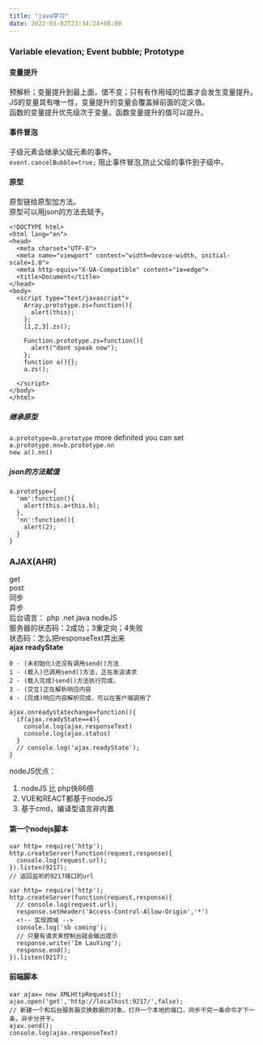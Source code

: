 ```yaml
---
title: "java学习"
date: 2022-03-02T23:34:24+08:00
---
```


### Variable elevation; Event bubble; Prototype
#### 变量提升
预解析；变量提升到最上面，值不变；只有有作用域的位置才会发生变量提升。  
JS的变量具有唯一性，变量提升的变量会覆盖掉前面的定义值。  
函数的变量提升优先级次于变量。函数变量提升的值可以提升。
#### 事件冒泡

子级元素会继承父级元素的事件。  
  `event.cancelBubble=true;` 阻止事件冒泡,防止父级的事件到子级中。

#### 原型
原型链给原型加方法。  
原型可以用json的方法去赋予。
```
<!DOCTYPE html>
<html lang="en">
<head>
  <meta charset="UTF-8">
  <meta name="viewport" content="width=device-width, initial-scale=1.0">
  <meta http-equiv="X-UA-Compatible" content="ie=edge">
  <title>Document</title>
</head>
<body>
  <script type="text/javascript">
    Array.prototype.zs=function(){
      alert(this);
    };
    [1,2,3].zs();

    Function.prototype.zs=function(){
      alert("dont speak now");
    };
    function a(){};
    a.zs();

  </script>
</body>
</html>

```
##### 继承原型
`a.prototype=b.prototype`
more definited you can set `a.prototype.nn=b.prototype.nn`  
`new a().nn()`

##### json的方法赋值
```
a.prototype={
  'mm':function(){
    alert(this.a+this.b);
  },
  'nn':function(){
    alert(2);
  }
}
```
### AJAX(AHR)
get   
post   
同步  
异步  
后台语言： php .net java nodeJS  
服务器的状态码：2成功；3重定向；4失败   
状态码：怎么把responseText弄出来  
**ajax readyState**
```
0 - (未初始化)还没有调用send()方法
1 - (载入)已调用send()方法，正在发送请求
2 - (载入完成)send()方法执行完成，
3 - (交互)正在解析响应内容
4 - (完成)响应内容解析完成，可以在客户端调用了
```
```
ajax.onreadystatechange=function(){
  if(ajax.readyState==4){
    console.log(ajax.responseText)
    console.log(ajax.status)
  }
  // console.log('ajax.readyState');
}
```

nodeJS优点：
1. nodeJS 比 php快86倍
2. VUE和REACT都基于nodeJS
3. 基于cmd，编译型语言非内置

#### 第一个nodejs脚本
```
var http= require('http');
http.createServer(function(request,response){
  console.log(request.url);
}).listen(9217);
// 返回监听的9217端口的url
```
```
var http= require('http');
http.createServer(function(request,response){
  // console.log(request.url);
  response.setHeader('Access-Control-Allow-Origin','*')
  <!-- 实现跨域 -->
  console.log('sb coming');
  // 只要有请求来控制台就会输出提示
  response.write('Im LauYing');
  response.end();
}).listen(9217);
```

#### 前端脚本
```
var ajax= new XMLHttpRequest();
ajax.open('get','http://localhost:9217/',false);
// 新建一个和后台服务器交换数据的对象，打开一个本地的端口，同步干完一条命令才下一条，异步分开干。
ajax.send();
console.log(ajax.responseText)
```
